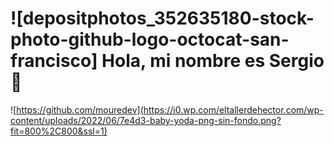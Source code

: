 # ![depositphotos_352635180-stock-photo-github-logo-octocat-san-francisco] Hola, mi nombre es Sergio 👋
![https://github.com/mouredev](https://i0.wp.com/eltallerdehector.com/wp-content/uploads/2022/06/7e4d3-baby-yoda-png-sin-fondo.png?fit=800%2C800&ssl=1)
